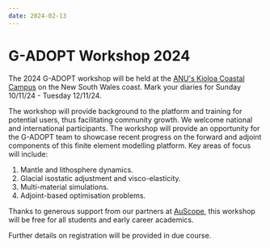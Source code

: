 ```yaml
---
date: 2024-02-13
---
```


# G-ADOPT Workshop 2024

The 2024 G-ADOPT workshop will be held at the [ANU's Kioloa Coastal Campus](https://www.anu.edu.au/about/campuses-facilities/kioloa-coastal-campus) on the New South Wales coast. Mark your diaries for Sunday 10/11/24 - Tuesday 12/11/24. 

The workshop will provide background to the platform and training for potential users, thus facilitating community growth. We welcome national and international participants. The workshop will provide an opportunity for the G-ADOPT team to showcase recent progress on the forward and adjoint components of this finite element modelling platform. Key areas of focus will include:

1. Mantle and lithosphere dynamics.
2. Glacial isostatic adjustment and visco-elasticity.
3. Multi-material simulations.
4. Adjoint-based optimisation problems.

Thanks to generous support from our partners at [AuScope](https://www.auscope.org.au/), this workshop will be free for all students and early career academics.

Further details on registration will be provided in due course. 